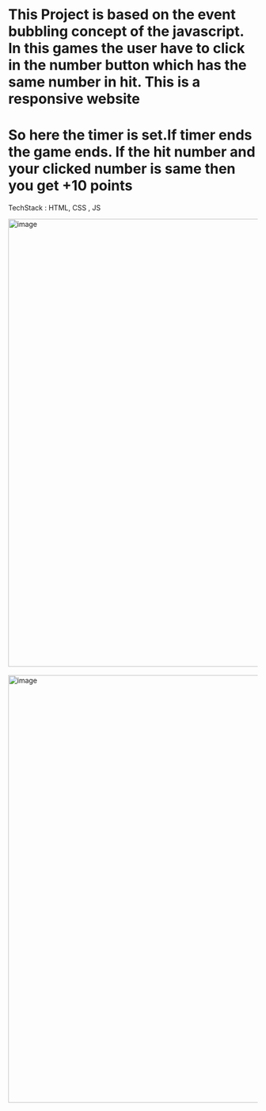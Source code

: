 <h1>This Project is based on the event bubbling concept of the javascript. In this games the user have to click in the number button which has the same number in hit. This is a responsive website</h1>
<h1>So here the timer is set.If timer ends the game ends. If the hit number and your clicked  number is same then you get +10 points</h1>

TechStack : HTML, CSS , JS

<img width="903" alt="image" src="https://github.com/bubbleGame/assets/46224719/e5b783ab-38f8-4dc9-a5e0-8069dc57743c"> 
<br/>  <br/>

<img width="862" alt="image" src="https://github.com/bubbleGame/assets/46224719/d8a86422-2fb5-4e9a-adc9-18d1682a5200">
